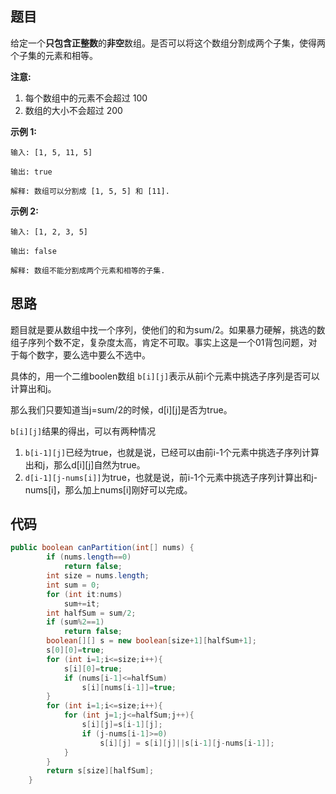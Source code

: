 ## 题目

给定一个**只包含正整数**的**非空**数组。是否可以将这个数组分割成两个子集，使得两个子集的元素和相等。

**注意:**

1. 每个数组中的元素不会超过 100
2. 数组的大小不会超过 200

**示例 1:**

```
输入: [1, 5, 11, 5]

输出: true

解释: 数组可以分割成 [1, 5, 5] 和 [11].
```

 

**示例 2:**

```
输入: [1, 2, 3, 5]

输出: false

解释: 数组不能分割成两个元素和相等的子集.
```

## 思路 

题目就是要从数组中找一个序列，使他们的和为sum/2。如果暴力硬解，挑选的数组子序列个数不定，复杂度太高，肯定不可取。事实上这是一个01背包问题，对于每个数字，要么选中要么不选中。

具体的，用一个二维boolen数组 `b[i][j]`表示从前i个元素中挑选子序列是否可以计算出和j。

那么我们只要知道当j=sum/2的时候，d[i][j]是否为true。

 `b[i][j]`结果的得出，可以有两种情况

1. `b[i-1][j]`已经为true，也就是说，已经可以由前i-1个元素中挑选子序列计算出和j，那么d[i][j]自然为true。
2. `d[i-1][j-nums[i]]`为true，也就是说，前i-1个元素中挑选子序列计算出和j-nums[i]，那么加上nums[i]刚好可以完成。

## 代码

```java
public boolean canPartition(int[] nums) {
        if (nums.length==0)
            return false;
        int size = nums.length;
        int sum = 0;
        for (int it:nums)
            sum+=it;
        int halfSum = sum/2;
        if (sum%2==1)
            return false;
        boolean[][] s = new boolean[size+1][halfSum+1];
        s[0][0]=true;
        for (int i=1;i<=size;i++){
            s[i][0]=true;
            if (nums[i-1]<=halfSum)
                s[i][nums[i-1]]=true;
        }
        for (int i=1;i<=size;i++){
            for (int j=1;j<=halfSum;j++){
                s[i][j]=s[i-1][j];
                if (j-nums[i-1]>=0)
                    s[i][j] = s[i][j]||s[i-1][j-nums[i-1]];
            }
        }
        return s[size][halfSum];
    }
```

